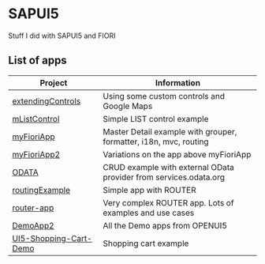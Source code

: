 # SAPUI5
Stuff I did with SAPUI5 and FIORI


## List of apps
Project | Information
--- | ---
[extendingControls](https://github.com/rdquintas/sapui5/tree/master/extendingControls) | Using some custom controls and Google Maps
[mListControl](https://github.com/rdquintas/sapui5/tree/master/mListControl) | Simple LIST control example
[myFioriApp](https://github.com/rdquintas/sapui5/tree/master/myFioriApp) | Master Detail example with grouper, formatter, i18n, mvc, routing
[myFioriApp2](https://github.com/rdquintas/sapui5/tree/master/myFioriApp2) | Variations on the app above myFioriApp
[ODATA](https://github.com/rdquintas/sapui5/tree/master/ODATA) | CRUD example with external OData provider from services.odata.org
[routingExample](https://github.com/rdquintas/sapui5/tree/master/routingExample) | Simple app with ROUTER
[router-app](https://github.com/rdquintas/sapui5/tree/master/router-app) | Very complex ROUTER app. Lots of examples and use cases
[DemoApp2](https://github.com/rdquintas/sapui5/tree/master/DemoApp2) | All the Demo apps from OPENUI5
[UI5-Shopping-Cart-Demo](https://github.com/rdquintas/sapui5/tree/master/UI5-Shopping-Cart-Demo) | Shopping cart example


